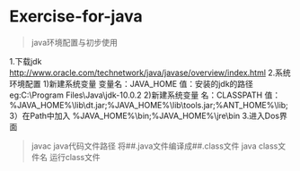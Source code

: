 # Exercise-for-java

>java环境配置与初步使用

1.下载jdk
http://www.oracle.com/technetwork/java/javase/overview/index.html
2.系统环境配置
 1)新建系统变量
 变量名：JAVA_HOME
 值：安装的jdk的路径 eg:C:\Program Files\Java\jdk-10.0.2
 2)新建系统变量 名：CLASSPATH 值：%JAVA_HOME%\lib\dt.jar;%JAVA_HOME%\lib\tools.jar;%ANT_HOME%\lib;
 3）在Path中加入  %JAVA_HOME%\bin;%JAVA_HOME%\jre\bin
3.进入Dos界面
>javac java代码文件路径
将##.java文件编译成##.class文件
>java class文件名
运行class文件

